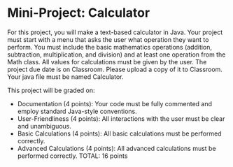 # Mini-Project: Calculator

For this project, you will make a text-based calculator in Java. Your project must start with a menu that asks the
user what operation they want to perform. You must include the basic mathematics operations (addition,
subtraction, multiplication, and division) and at least one operation from the Math class. All values for
calculations must be given by the user.
The project due date is on Classroom. Please upload a copy of it to Classroom. Your java file must be named
Calculator.

This project will be graded on:
- Documentation (4 points): Your code must be fully commented and employ standard Java-style
conventions.
- User-Friendliness (4 points): All interactions with the user must be clear and unambiguous.
- Basic Calculations (4 points): All basic calculations must be performed correctly.
- Advanced Calculations (4 points): All advanced calculations must be performed correctly.
TOTAL: 16 points
